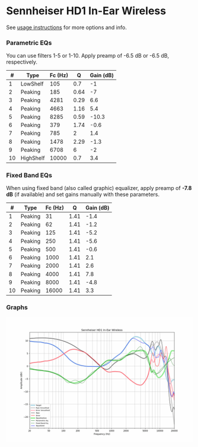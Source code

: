 # Sennheiser HD1 In-Ear Wireless
See [usage instructions](https://github.com/jaakkopasanen/AutoEq#usage) for more options and info.

### Parametric EQs
You can use filters 1-5 or 1-10. Apply preamp of -6.5 dB or -6.5 dB, respectively.

|   # | Type      |   Fc (Hz) |    Q |   Gain (dB) |
|-----|-----------|-----------|------|-------------|
|   1 | LowShelf  |       105 | 0.7  |        -1   |
|   2 | Peaking   |       185 | 0.64 |        -7   |
|   3 | Peaking   |      4281 | 0.29 |         6.6 |
|   4 | Peaking   |      4663 | 1.16 |         5.4 |
|   5 | Peaking   |      8285 | 0.59 |       -10.3 |
|   6 | Peaking   |       379 | 1.74 |        -0.6 |
|   7 | Peaking   |       785 | 2    |         1.4 |
|   8 | Peaking   |      1478 | 2.29 |        -1.3 |
|   9 | Peaking   |      6708 | 6    |        -2   |
|  10 | HighShelf |     10000 | 0.7  |         3.4 |

### Fixed Band EQs
When using fixed band (also called graphic) equalizer, apply preamp of **-7.8 dB** (if available) and set gains manually with these parameters.

|   # | Type    |   Fc (Hz) |    Q |   Gain (dB) |
|-----|---------|-----------|------|-------------|
|   1 | Peaking |        31 | 1.41 |        -1.4 |
|   2 | Peaking |        62 | 1.41 |        -1.2 |
|   3 | Peaking |       125 | 1.41 |        -5.2 |
|   4 | Peaking |       250 | 1.41 |        -5.6 |
|   5 | Peaking |       500 | 1.41 |        -0.6 |
|   6 | Peaking |      1000 | 1.41 |         2.1 |
|   7 | Peaking |      2000 | 1.41 |         2.6 |
|   8 | Peaking |      4000 | 1.41 |         7.8 |
|   9 | Peaking |      8000 | 1.41 |        -4.8 |
|  10 | Peaking |     16000 | 1.41 |         3.3 |

### Graphs
![](./Sennheiser%20HD1%20In-Ear%20Wireless.png)
